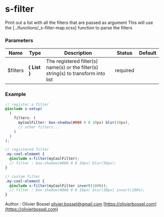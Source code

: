 # s-filter

Print out a list with all the filters that are passed as argument
This will use the [../functions/_s-filter-map.scss] function to parse the filters

### Parameters

| Name      | Type                 | Description                                                                        | Status   | Default |
| --------- | -------------------- | ---------------------------------------------------------------------------------- | -------- | ------- |
| \$filters | **{ List<String> }** | The registered filter(s) name(s) or the filter(s) string(s) to transform into list | required |

### Example

```scss
// register a filter
@include s-setup(
  (
    filters: (
      myCoolFilter: box-shadow(#000 0 0 10px) blur(30px),
      // other filters...
    )
  )
);

// registered filter
.my-cool-elememt {
  @include s-filter(myCoolFilter);
  // filter : box-shadow(#000 0 0 10px) blur(30px);
}

// custom filter
.my-cool-element {
  @include s-filter(myCoolFilter invert(100%));
  // filter : box-shadow(#000 0 0 10px) blur(30px) invert(100%);
}
```

Author : Olivier Bossel [olivier.bossel@gmail.com](mailto:olivier.bossel@gmail.com) [https://olivierbossel.com](https://olivierbossel.com)
